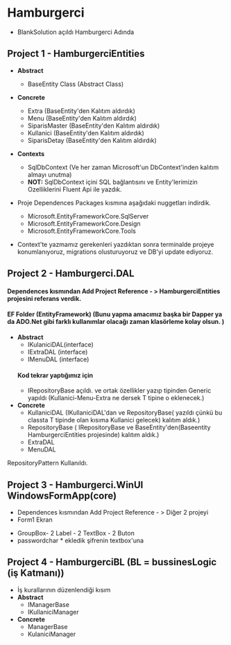 # Hamburgerci

- BlankSolution açıldı Hamburgerci Adında 
## Project 1 - HamburgerciEntities
- **Abstract**
   - BaseEntity Class (Abstract Class)
 
- **Concrete**
   - Extra (BaseEntity'den Kalıtım aldırdık)
   - Menu  (BaseEntity'den Kalıtım aldırdık)
   - SiparisMaster (BaseEntity'den Kalıtım aldırdık)
   - Kullanici (BaseEntity'den Kalıtım aldırdık)
   - SiparisDetay (BaseEntity'den Kalıtım aldırdık)
 
- **Contexts**
   - SqlDbContext (Ve her zaman Microsoft'un DbContext'inden kalıtım almayı unutma)
   - **NOT:** SqlDbContext içini SQL bağlantısını ve  Entity'lerimizin Ozelliklerini Fluent Api ile yazdık.

- Proje Dependences Packages kısmına aşağıdaki nuggetları indirdik.
   +  Microsoft.EntityFrameworkCore.SqlServer
   +  Microsoft.EntityFrameworkCore.Design
   +  Microsoft.EntityFrameworkCore.Tools
- Context'te yazmamız gerekenleri yazdıktan sonra terminalde projeye konumlanıyoruz, migrations olusturuyoruz ve DB'yi update ediyoruz.   

## Project 2 - Hamburgerci.DAL 
#### Dependences kısmından Add Project Reference - > HamburgerciEntities projesini referans verdik.
#### EF Folder (EntityFramework) (Bunu yapma amacımız başka bir Dapper ya da ADO.Net gibi farklı kullanımlar olacağı zaman klasörleme kolay olsun. )
 - **Abstract** 
    - IKulaniciDAL(interface)
    - IExtraDAL (interface)
    - IMenuDAL (interface)
    ####  Kod tekrar yaptığımız için 
    - IRepositoryBase açıldı. ve ortak özellikler yazıp <T> tipinden Generic yapıldı (Kullanici-Menu-Extra ne dersek T tipine o eklenecek.)
 - **Concrete**
    - KullaniciDAL (IKullaniciDAL'dan ve RepositoryBase<Kullanici>(<Kullanici> yazıldı çünkü bu classta T tipinde olan kısıma Kullanici gelecek) kalıtım aldık.)
    - RepositoryBase ( IRepositoryBase ve BaseEntity'den(Baseentity HamburgerciEntities projesinde) kalıtım aldık.)
    - ExtraDAL
    - MenuDAL    
            
RepositoryPattern Kullanıldı.
   
 ## Project 3 - Hamburgerci.WinUI WindowsFormApp(core)
 - Dependences kısmından Add Project Reference - > Diğer 2 projeyi
 - Form1 Ekran
*  GroupBox- 2 Label - 2 TextBox - 2 Buton
*  passwordchar * ekledik şifrenin textbox'una

 ## Project 4 - HamburgerciBL (BL = bussinesLogic (iş Katmanı))
 - İş kurallarının düzenlendiği kısım
 - **Abstract** 
   - IManagerBase
   - IKullaniciManager
 - **Concrete**  
   - ManagerBase
   - KulaniciManager
   
